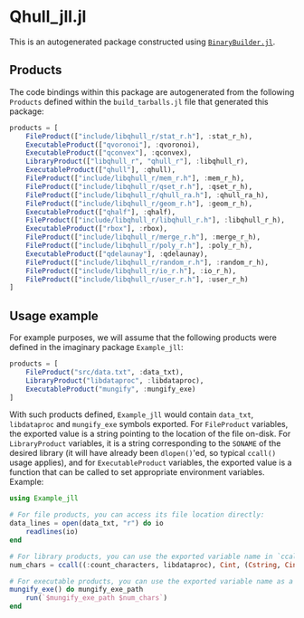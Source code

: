 # Qhull_jll.jl

This is an autogenerated package constructed using [`BinaryBuilder.jl`](https://github.com/JuliaPackaging/BinaryBuilder.jl).

## Products

The code bindings within this package are autogenerated from the following `Products` defined within the `build_tarballs.jl` file that generated this package:

```julia
products = [
    FileProduct(["include/libqhull_r/stat_r.h"], :stat_r_h),
    ExecutableProduct(["qvoronoi"], :qvoronoi),
    ExecutableProduct(["qconvex"], :qconvex),
    LibraryProduct(["libqhull_r", "qhull_r"], :libqhull_r),
    ExecutableProduct(["qhull"], :qhull),
    FileProduct(["include/libqhull_r/mem_r.h"], :mem_r_h),
    FileProduct(["include/libqhull_r/qset_r.h"], :qset_r_h),
    FileProduct(["include/libqhull_r/qhull_ra.h"], :qhull_ra_h),
    FileProduct(["include/libqhull_r/geom_r.h"], :geom_r_h),
    ExecutableProduct(["qhalf"], :qhalf),
    FileProduct(["include/libqhull_r/libqhull_r.h"], :libqhull_r_h),
    ExecutableProduct(["rbox"], :rbox),
    FileProduct(["include/libqhull_r/merge_r.h"], :merge_r_h),
    FileProduct(["include/libqhull_r/poly_r.h"], :poly_r_h),
    ExecutableProduct(["qdelaunay"], :qdelaunay),
    FileProduct(["include/libqhull_r/random_r.h"], :random_r_h),
    FileProduct(["include/libqhull_r/io_r.h"], :io_r_h),
    FileProduct(["include/libqhull_r/user_r.h"], :user_r_h)
]
```

## Usage example

For example purposes, we will assume that the following products were defined in the imaginary package `Example_jll`:

```julia
products = [
    FileProduct("src/data.txt", :data_txt),
    LibraryProduct("libdataproc", :libdataproc),
    ExecutableProduct("mungify", :mungify_exe)
]
```

With such products defined, `Example_jll` would contain `data_txt`, `libdataproc` and `mungify_exe` symbols exported. For `FileProduct` variables, the exported value is a string pointing to the location of the file on-disk.  For `LibraryProduct` variables, it is a string corresponding to the `SONAME` of the desired library (it will have already been `dlopen()`'ed, so typical `ccall()` usage applies), and for `ExecutableProduct` variables, the exported value is a function that can be called to set appropriate environment variables.  Example:

```julia
using Example_jll

# For file products, you can access its file location directly:
data_lines = open(data_txt, "r") do io
    readlines(io)
end

# For library products, you can use the exported variable name in `ccall()` invocations directly
num_chars = ccall((:count_characters, libdataproc), Cint, (Cstring, Cint), data_lines[1], length(data_lines[1]))

# For executable products, you can use the exported variable name as a function that you can call
mungify_exe() do mungify_exe_path
    run(`$mungify_exe_path $num_chars`)
end
```
